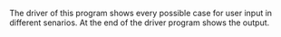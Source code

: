 The driver of this program shows every possible case for user input in different senarios. At the end of the driver program shows the output.
